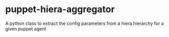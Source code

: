 puppet-hiera-aggregator
=======================

A python class to extract the config parameters from a hiera hierarchy for a given puppet agent
